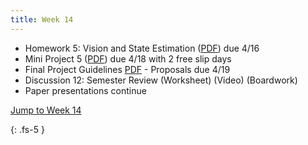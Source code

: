 ```yaml
---
title: Week 14
---
```

- Homework 5: Vision and State Estimation ([PDF](https://ucb-ee106.github.io/106b-sp24site/assets/hw/hw5.pdf)) due 4/16
- Mini Project 5 ([PDF](https://ucb-ee106.github.io/106b-sp24site/assets/proj/proj5.pdf)) due 4/18 with 2 free slip days
- Final Project Guidelines [PDF](https://ucb-ee106.github.io/106b-sp24site/assets/proj/final_proj.pdf) - Proposals due 4/19
- Discussion 12: Semester Review (Worksheet) (Video) (Boardwork)
- Paper presentations continue

<a href="#Week14">Jump to Week 14 </a>

{: .fs-5 }
